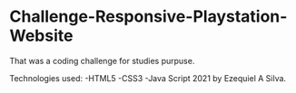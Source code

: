 # Challenge-Responsive-Playstation-Website

That was a coding challenge for studies purpuse.

Technologies used:
-HTML5
-CSS3
-Java Script
2021 by Ezequiel A Silva.

